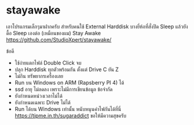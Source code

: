 # stayawake

เอาโปรแกรมเล็กๆมาฝากครับ
สำหรับคนใช้ External Harddisk บางยี่ห้อที่สั่งปิด Sleep แล้วยังดื้อ Sleep เองต่อ (เหมือนของผม)
Stay Awake
https://github.com/StudioXpert/stayawake/

ข้อดี
 - ใช้ง่ายแตกไฟล์ Double Click จบ
 - ปลุก Harddisk ทุกตัวพร้อมกัน ตั้งแต่ Drive C ยัน Z
 - ไม่กิน ทรัพยากรเครื่องเลย
 - Run  บน Windows on ARM (Rapsberry PI 4) ได้
 - ssd อายุ ไม่ลดลง เพราะไม่มีการเขียนข้อมูล
ข้อจำกัด
 - ยังกำหนดหน่วงเวลาไม่ได้
 - ยังกำหนดเฉพาะ Drive ไม่ได้
 - Run ได้บน Windows เท่านั้น
หนับหนุนค่าไฟกันได้ที่นี่
https://tipme.in.th/sugaraddict
ขอให้มีความสุขครับ
